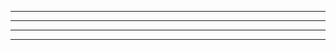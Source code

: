 **********************************		
**********************************
**********************************
**********************************
